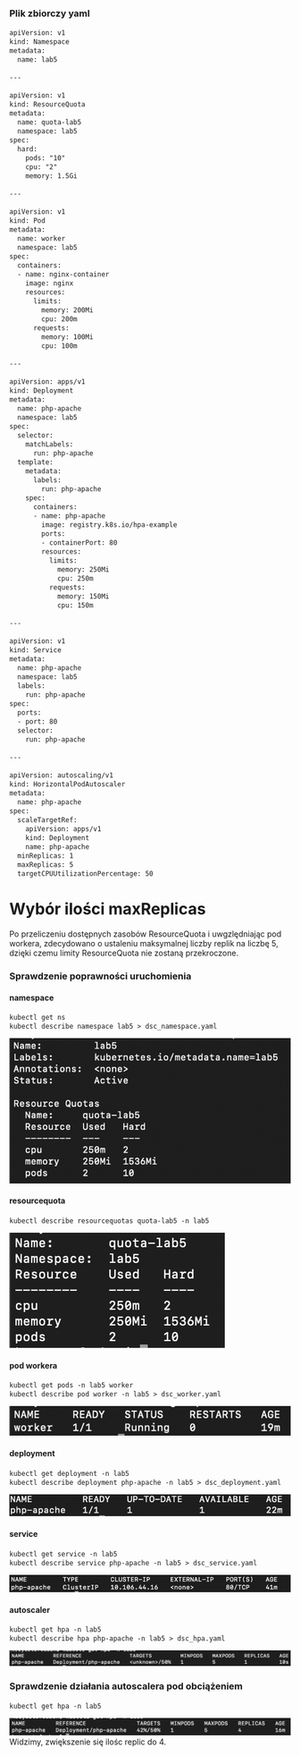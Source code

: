 ### Plik zbiorczy yaml
```
apiVersion: v1
kind: Namespace
metadata:
  name: lab5

---

apiVersion: v1
kind: ResourceQuota
metadata:
  name: quota-lab5
  namespace: lab5
spec:
  hard:
    pods: "10"
    cpu: "2"
    memory: 1.5Gi

---

apiVersion: v1
kind: Pod
metadata:
  name: worker
  namespace: lab5
spec:
  containers:
  - name: nginx-container
    image: nginx
    resources:
      limits:
        memory: 200Mi
        cpu: 200m
      requests:
        memory: 100Mi
        cpu: 100m

---

apiVersion: apps/v1
kind: Deployment
metadata:
  name: php-apache
  namespace: lab5
spec:
  selector:
    matchLabels:
      run: php-apache
  template:
    metadata:
      labels:
        run: php-apache
    spec:
      containers:
      - name: php-apache
        image: registry.k8s.io/hpa-example
        ports:
        - containerPort: 80
        resources:
          limits:
            memory: 250Mi 
            cpu: 250m
          requests:
            memory: 150Mi 
            cpu: 150m

---

apiVersion: v1
kind: Service
metadata:
  name: php-apache
  namespace: lab5 
  labels:
    run: php-apache
spec:
  ports:
  - port: 80
  selector:
    run: php-apache

---

apiVersion: autoscaling/v1
kind: HorizontalPodAutoscaler
metadata:
  name: php-apache
spec:
  scaleTargetRef:
    apiVersion: apps/v1
    kind: Deployment
    name: php-apache
  minReplicas: 1
  maxReplicas: 5
  targetCPUUtilizationPercentage: 50

```

# Wybór ilości maxReplicas
Po przeliczeniu dostępnych zasobów ResourceQuota i uwgzlędniając pod workera, zdecydowano o ustaleniu maksymalnej liczby replik na liczbę 5, dzięki czemu limity ResourceQuota nie zostaną przekroczone.

### Sprawdzenie poprawności uruchomienia
#### namespace
```
kubectl get ns
kubectl describe namespace lab5 > dsc_namespace.yaml
```
![get_ns](screens/get_ns.png)

#### resourcequota
```
kubectl describe resourcequotas quota-lab5 -n lab5
```
![get_rq](screens/get_rq.png)

#### pod workera
```
kubectl get pods -n lab5 worker
kubectl describe pod worker -n lab5 > dsc_worker.yaml
```
![get_worker](screens/get_worker.png)

#### deployment
```
kubectl get deployment -n lab5
kubectl describe deployment php-apache -n lab5 > dsc_deployment.yaml
```
![get_depl](screens/get_depl.png)

#### service
```
kubectl get service -n lab5
kubectl describe service php-apache -n lab5 > dsc_service.yaml
```
![get_s](screens/get_s.png)

#### autoscaler
```
kubectl get hpa -n lab5
kubectl describe hpa php-apache -n lab5 > dsc_hpa.yaml
```
![get_hpa](screens/get_hpa.png)


### Sprawdzenie działania autoscalera pod obciążeniem
```
kubectl get hpa -n lab5
```
![get_hpa_load](screens/get_hpa_load.png)
Widzimy, zwiększenie się ilośc replic do 4.
